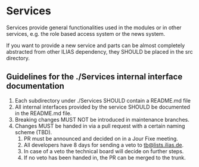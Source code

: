 # Services

Services provide general functionalities used in the modules or in other services,
e.g. the role based access system or the news system.

If you want to provide a new service and parts can be almost completely abstracted
from other ILIAS dependency, they SHOULD be placed in the src directory.

## Guidelines for the ./Services internal interface documentation

1. Each subdirectory under ./Services SHOULD contain a README.md file
2. All internal interfaces provided by the service SHOULD be documented in the README.md file.
3. Breaking changes MUST NOT be introduced in maintenance branches.
3. Changes MUST be handed in via a pull request with a certain naming scheme (TBD).
	1. PR must be announced and decided on in a Jour Fixe meeting.
	2. All developers have 8 days for sending a veto to tb@lists.ilias.de.
	3. In case of a veto the technical board will decide on further steps.
	4. If no veto has been handed in, the PR can be merged to the trunk.
